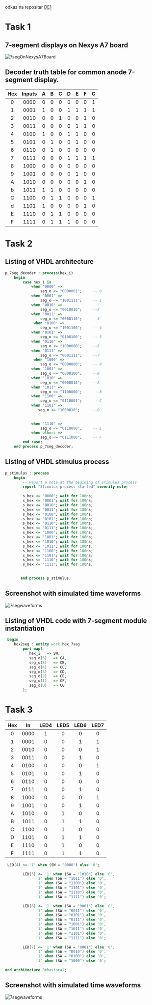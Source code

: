 odkaz na repositar [DE1](https://github.com/MartinSomsak00/DE1) 

# Task 1

## 7-segment displays on Nexys A7 board

![7segOnNexysA7Board](images/7seg.PNG) 

## Decoder truth table for common anode 7-segment display.

 **Hex** | **Inputs** | **A** | **B** | **C** | **D** | **E** | **F** | **G** |
| :-: | :-: | :-: | :-: | :-: | :-: | :-: | :-: | :-: |
| 0 | 0000 | 0 | 0 | 0 | 0 | 0 | 0 | 1 |
| 1 | 0001 | 1 | 0 | 0 | 1 | 1 | 1 | 1 |
| 2 | 0010 | 0 | 0 | 1 | 0 | 0 | 1 | 0 |
| 3 | 0011 | 0 | 0 | 0 | 0 | 1 | 1 | 0 |
| 4 | 0100 | 1 | 0 | 0 | 1 | 1 | 0 | 0 |
| 5 | 0101 | 0 | 1 | 0 | 0 | 1 | 0 | 0 |
| 6 | 0110 | 0 | 1 | 0 | 0 | 0 | 0 | 0 |
| 7 | 0111 | 0 | 0 | 0 | 1 | 1 | 1 | 1 |
| 8 | 1000 | 0 | 0 | 0 | 0 | 0 | 0 | 0 |
| 9 | 1001 | 0 | 0 | 0 | 0 | 1 | 0 | 0 |
| A | 1010 | 0 | 0 | 0 | 0 | 0 | 1 | 0 |
| b | 1011 | 1 | 1 | 0 | 0 | 0 | 0 | 0 |
| C | 1100 | 0 | 1 | 1 | 0 | 0 | 0 | 1 |
| d | 1101 | 1 | 0 | 0 | 0 | 0 | 1 | 0 |
| E | 1110 | 0 | 1 | 1 | 0 | 0 | 0 | 0 |
| F | 1111 | 0 | 1 | 1 | 1 | 0 | 0 | 0 |

# Task 2

## Listing of VHDL architecture 
 
```vhdl
p_7seg_decoder : process(hex_i)
    begin
        case hex_i is
            when "0000" =>
                seg_o <= "0000001";     -- 0
            when "0001" =>
                seg_o <= "1001111";     -- 1
            when "0010" =>
                seg_o <= "0010010";     --2
            when "0011" =>
                seg_o <= "0000110";     --3 
             when "0100" =>
                seg_o <= "1001100";     -- 4
            when "0101" =>
                seg_o <= "0100100";     -- 5
            when "0110" =>
                seg_o <= "1000000";     --6
            when "0111" =>
                seg_o <= "0001111";     --7     
             when "1000" =>
                seg_o <= "0000000";     -- 8
            when "1001" =>
                seg_o <= "0000100";     --9
            when "1010" =>
                seg_o <= "0000010";     --A
            when "1011" =>
                seg_o <= "1100000";      --B
            when "1100" => 
                seg_o <= "0110001";      --C
            when "1101" =>
               seg_o <= "1000010";      --D
           
    
            when "1110" =>
                seg_o <= "0110000";     -- E
            when others =>
                seg_o <= "0111000";     -- F
        end case;
    end process p_7seg_decoder;

```

## Listing of VHDL stimulus process

```vhdl
p_stimulus : process
    begin
        -- Report a note at the begining of stimulus process
        report "Stimulus process started" severity note;
        
        s_hex <= "0000"; wait for 100ns;
        s_hex <= "0001"; wait for 100ns;
        s_hex <= "0010"; wait for 100ns;
        s_hex <= "0011"; wait for 100ns;
        s_hex <= "0100"; wait for 100ns;
        s_hex <= "0101"; wait for 100ns;
        s_hex <= "0110"; wait for 100ns;
        s_hex <= "0111"; wait for 100ns;
        s_hex <= "1000"; wait for 100ns;
        s_hex <= "1001"; wait for 100ns;
        s_hex <= "1010"; wait for 100ns;
        s_hex <= "1011"; wait for 100ns;
        s_hex <= "1100"; wait for 100ns;
        s_hex <= "1101"; wait for 100ns;
        s_hex <= "1110"; wait for 100ns;
        s_hex <= "1111"; wait for 100ns;
 
 
       end process p_stimulus;
```

## Screenshot with simulated time waveforms

![7segwaveforms](images/graf1.PNG)

## Listing of VHDL code with 7-segment module instantiation


```vhdl
 begin  
    hex2seg : entity work.hex_7seg
        port map(
           hex_i   => SW,
           seg_o(6)   => CA,
           seg_o(5)   => CB,
           seg_o(4)   => CC,
           seg_o(3)   => CD,
           seg_o(2)   => CE,
           seg_o(1)   => CF,
           seg_o(0)   => CG
        );
```


# Task 3

| **Hex** | **In** | **LED4** | **LED5** | **LED6** | **LED7** |
| :-: | :-: | :-: | :-: | :-: | :-: |
| 0 | 0000 | 1 | 0 | 0 | 0 |
| 1 | 0001 | 0 | 0 | 1 | 1 |
| 2 | 0010 | 0 | 0 | 0 | 1 |
| 3 | 0011 | 0 | 0 | 1 | 0 |
| 4 | 0100 | 0 | 0 | 0 | 1 |
| 5 | 0101 | 0 | 0 | 1 | 0 |
| 6 | 0110 | 0 | 0 | 0 | 0 |
| 7 | 0111 | 0 | 0 | 1 | 0 |
| 8 | 1000 | 0 | 0 | 0 | 1 |
| 9 | 1001 | 0 | 0 | 1 | 0 |
| A | 1010 | 0 | 1 | 0 | 0 |
| B | 1011 | 0 | 1 | 1 | 0 |
| C | 1100 | 0 | 1 | 0 | 0 |
| D | 1101 | 0 | 1 | 1 | 0 |
| E | 1110 | 0 | 1 | 0 | 0 |
| F | 1111 | 0 | 1 | 1 | 0 |

```vhdl
 LED(4) <= '1' when (SW = "0000") else '0';
        
        LED(5) <= '1' when (SW = "1010") else '0',
              '1' when (SW = "1011") else '0',
              '1' when (SW = "1100") else '0',
              '1' when (SW = "1101") else '0',
              '1' when (SW = "1110") else '0',
              '1' when (SW = "1111") else '0';
              
        LED(6) <= '1' when (SW = "0001") else '0',
              '1' when (SW = "0011") else '0',
              '1' when (SW = "0101") else '0',
              '1' when (SW = "0111") else '0',
              '1' when (SW = "1001") else '0',
              '1' when (SW = "1011") else '0',
              '1' when (SW = "1101") else '0',
              '1' when (SW = "1111") else '0';
           
        LED(7) <= '1' when (SW = "0001") else '0',
              '1' when (SW = "0010") else '0',
              '1' when (SW = "0100") else '0',
              '1' when (SW = "1000") else '0';
                
end architecture Behavioral;
```

## Screenshot with simulated time waveforms

![7segwaveforms](images/graf2.PNG)
